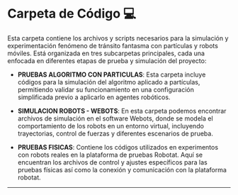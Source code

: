 
# Carpeta de Código 💻

Esta carpeta contiene los archivos y scripts necesarios para la simulación y experimentación fenómeno de tránsito fantasma con partículas y robots móviles. Está organizada en tres subcarpetas principales, cada una enfocada en diferentes etapas de prueba y simulación del proyecto:

- **PRUEBAS ALGORITMO CON PARTICULAS**: Esta carpeta incluye códigos para la simulación del algoritmo aplicado a partículas, permitiendo validar su funcionamiento en una configuración simplificada previo a aplicarlo en agentes robóticos.

- **SIMULACION ROBOTS - WEBOTS**: En esta carpeta podemos encontrar archivos de simulación en el software Webots, donde se modela el comportamiento de los robots en un entorno virtual, incluyendo trayectorias, control de fuerzas y diferentes escenarios de prueba.

- **PRUEBAS FISICAS**: Contiene los códigos utilizados en experimentos con robots reales en la plataforma de pruebas Robotat. Aquí se encuentran los archivos de control y ajustes específicos para las pruebas físicas así como la conexión y comunicación con la plataforma robotat.
---
